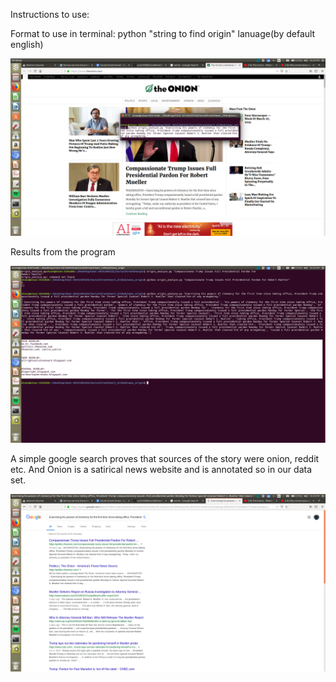 Instructions to use:

Format to use in terminal: python "string to find origin" lanuage(by default english)


![alt text](https://raw.githubusercontent.com/us241098/SocialStreetSmart_Github/master/news_origin/Screenshot%20from%202019-03-26%2022-20-12.png)









Results from the program


![alt text](https://raw.githubusercontent.com/us241098/SocialStreetSmart_Github/master/news_origin/Screenshot%20from%202019-03-26%2022-20-23.png)










A simple google search proves that sources of the story were onion, reddit etc. And Onion is a satirical news website and is annotated so in our data set.


![alt text](https://raw.githubusercontent.com/us241098/SocialStreetSmart_Github/master/news_origin/Screenshot%20from%202019-03-26%2022-20-55.png)

